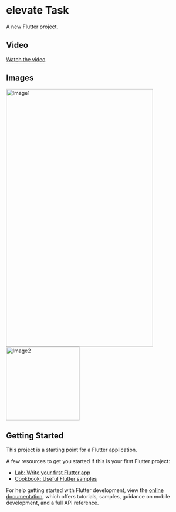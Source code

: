 # elevate Task

A new Flutter project.

## Video
[Watch the video](https://drive.google.com/file/d/1jElQJXyMLrj69TsLkSN5zIPHaJHAwsCg/view?usp=sharing)

## Images
<p>
  <img src="https://drive.google.com/uc?export=view&id=1kennbHwxrkXmPQIV0Jj0y0P40mazW6bN" alt="Image1" width="400" height="700" style="margin-right: 20px;">
  <img src="https://drive.google.com/uc?export=view&id=1bo7c_sA70MREfC0C_e6EyJIh1dKoBulJ" alt="Image2" width="200" height="200">
</p>

## Getting Started

This project is a starting point for a Flutter application.

A few resources to get you started if this is your first Flutter project:

- [Lab: Write your first Flutter app](https://docs.flutter.dev/get-started/codelab)
- [Cookbook: Useful Flutter samples](https://docs.flutter.dev/cookbook)

For help getting started with Flutter development, view the
[online documentation](https://docs.flutter.dev/), which offers tutorials,
samples, guidance on mobile development, and a full API reference.
